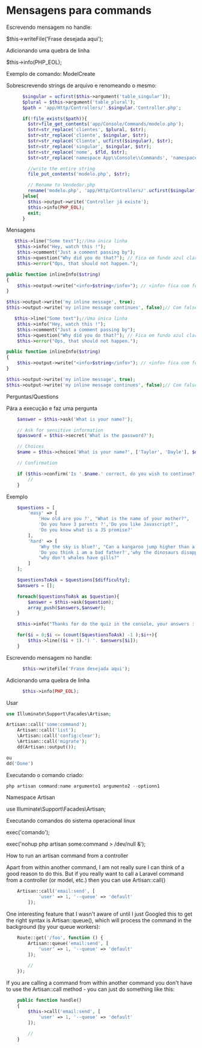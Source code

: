 # Mensagens para commands

Escrevendo mensagem no handle:
   
$this->writeFile('Frase desejada aqui');

Adicionando uma quebra de linha

$this->info(PHP_EOL);

Exemplo de comando: ModelCreate

Sobrescrevendo strings de arquivo e renomeando o mesmo:
```php
      $singular = ucfirst($this->argument('table_singular'));
      $plural = $this->argument('table_plural');
      $path = 'app/Http/Controllers/'.$singular.'Controller.php';

      if(!file_exists($path)){
        $str=file_get_contents('app/Console/Commands/modelo.php');
        $str=str_replace('clientes', $plural, $str);
        $str=str_replace('cliente', $singular, $str);
        $str=str_replace('Cliente', ucfirst($singular), $str);
        $str=str_replace('singular', $singular, $str);
        $str=str_replace('nome', $fld, $str);
        $str=str_replace('namespace App\\Console\\Commands', 'namespace App\\Http\\Controllers', $str);

        //write the entire string
        file_put_contents('modelo.php', $str);

        // Rename to Vendedor.php
        rename('modelo.php', 'app/Http/Controllers/'.ucfirst($singular).'Controller.php');
      }else{
        $this->output->write('Controller já existe');
        $this->info(PHP_EOL);
        exit;
      }
```
Mensagens
```php
   $this->line("Some text");//Uma única linha
    $this->info("Hey, watch this !");
    $this->comment("Just a comment passing by");
    $this->question("Why did you do that?"); // Fica em fundo azul claro
    $this->error("Ops, that should not happen.");

public function inlineInfo($string)
{
    $this->output->write("<info>$string</info>"); // <info> fica com fontes verdes
}

$this->output->write('my inline message', true);
$this->output->write('my inline message continues', false);// Com false puxa a próxima linha para o final desta
```
```php
   $this->line("Some text");//Uma única linha
    $this->info("Hey, watch this !");
    $this->comment("Just a comment passing by");
    $this->question("Why did you do that?"); // Fica em fundo azul claro
    $this->error("Ops, that should not happen.");

public function inlineInfo($string)
{
    $this->output->write("<info>$string</info>"); // <info> fica com fontes verdes
}

$this->output->write('my inline message', true);
$this->output->write('my inline message continues', false);// Com false puxa a próxima linha para o final desta
```

Perguntas/Questions

Pára a execução e faz uma pergunta
```php
    $answer = $this->ask('What is your name?');

    // Ask for sensitive information
    $password = $this->secret('What is the password?');

    // Choices
    $name = $this->choice('What is your name?', ['Taylor', 'Dayle'], $default);

    // Confirmation

    if ($this->confirm('Is '.$name.' correct, do you wish to continue? [y|N]')) {
        //
    }
```
Exemplo
```php
    $questions = [
        'easy' => [
            'How old are you ?', "What is the name of your mother?",
            'Do you have 3 parents ?','Do you like Javascript?',
            'Do you know what is a JS promise?'
        ],
        'hard' => [
            'Why the sky is blue?', "Can a kangaroo jump higher than a house?",
            'Do you think i am a bad father?','why the dinosaurs disappeared?',
            "why don't whales have gills?"
        ]
    ];

    $questionsToAsk = $questions[$difficulty];
    $answers = [];

    foreach($questionsToAsk as $question){
        $answer = $this->ask($question);
        array_push($answers,$answer);
    }

    $this->info("Thanks for do the quiz in the console, your answers : ");

    for($i = 0;$i <= (count($questionsToAsk) -1 );$i++){
        $this->line(($i + 1).') '. $answers[$i]);
    }
```
Escrevendo mensagem no handle:
```php
      $this->writeFile('Frase desejada aqui');
```
Adicionando uma quebra de linha
```php
      $this->info(PHP_EOL);
```
Usar
```php
use Illuminate\Support\Facades\Artisan;

Artisan::call('some:command');
    Artisan::call('list');
    \Artisan::call('config:clear');
    \Artisan::call('migrate');
    dd(Artisan::output());

ou
dd('Done')
```
Executando o comando criado:
```php
php artisan command:name argumento1 argumento2 --optionn1
```
Namespace Artisan

use Illuminate\Support\Facades\Artisan;

Executando comandos do sistema operacional linux

exec('comando');

exec('nohup php artisan some:command > /dev/null &');

How to run an artisan command from a controller

Apart from within another command, I am not really sure I can think of a good reason to do this. But if you really want to call a Laravel command from a controller (or model, etc.) then you can use Artisan::call()
```php
    Artisan::call('email:send', [
            'user' => 1, '--queue' => 'default'
        ]);
```
One interesting feature that I wasn't aware of until I just Googled this to get the right syntax is Artisan::queue(), which will process the command in the background (by your queue workers):
```php
    Route::get('/foo', function () {
        Artisan::queue('email:send', [
            'user' => 1, '--queue' => 'default'
        ]);
     
        //
    });
```
If you are calling a command from within another command you don't have to use the Artisan::call method - you can just do something like this:
```php
    public function handle()
    {
        $this->call('email:send', [
            'user' => 1, '--queue' => 'default'
        ]);
     
        //
    }
```
